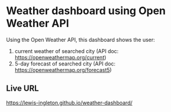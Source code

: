 # Weather dashboard using Open Weather API

Using the Open Weather API, this dashboard shows the user: 
1. current weather of searched city (API doc: https://openweathermap.org/current)
2. 5-day forecast of searched city (API doc: https://openweathermap.org/forecast5)

## Live URL 
https://lewis-ingleton.github.io/weather-dashboard/
